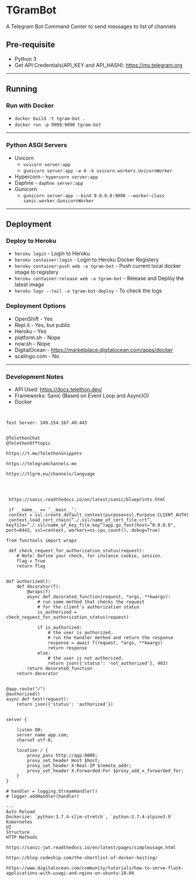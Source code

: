 TGramBot
===

A Telegram Bot Command Center to send messages to list of channels


## Pre-requisite

- Python 3
- Get API Credentials(API_KEY and API_HASH): https://my.telegram.org

---

## Running

### Run with Docker

- `docker build -t tgram-bot .`
- `docker run -p 9999:9090 tgram-bot`

---

### Python ASGI Servers

- Uvicorn 
  -  `uvicorn server:app`
  -  `gunicorn server:app -w 4 -k uvicorn.workers.UvicornWorker`
- Hypercorn - `hypercorn server:app`
- Daphne - `daphne server:app`
- Gunicorn
  - `gunicorn server:app --bind 0.0.0.0:9090 --worker-class sanic.worker.GunicornWorker`



---

## Deployment

### Deploy to Heroku

- `heroku login` - Login to Heroku
- `heroku container:login` - Login to Heroku Docker Registery
- `heroku container:push web -a tgram-bot` - Push current local docker image to registery
- `heroku container:release web -a tgram-bot` - Release and Deploy the latest image
- `heroku logs --tail -a tgram-bot-deploy` - To check the logs

### Deployment Options
- OpenShift - Yes
- Repl.it - Yes, but public
- Heroku - Yes
- platform.sh - Nope
- now.sh - Nope
- DigitalOcean - https://marketplace.digitalocean.com/apps/docker
- scalingo.com - No

---

### Development Notes

- API Used: https://docs.telethon.dev/
- Frameworks: Sanic (Based on Event Loop and AsyncIO)
- Docker

```


Test Server: 149.154.167.40:443


@TelethonChat
@TelethonOfftopic

https://t.me/TelethonSnippets

https://telegramchannels.me

https://tlgrm.eu/channels/language




 https://sanic.readthedocs.io/en/latest/sanic/blueprints.html

 if __name__ == ‘__main__’:
 context = ssl.create_default_context(purpose=ssl.Purpose.CLIENT_AUTH)
 context.load_cert_chain(“./.ssl/name_of_cert_file.crt”, keyfile=”./.ssl/name_of_key_file.key”)app.go_fast(host=”0.0.0.0", port=8443, ssl=context, workers=os.cpu_count(), debug=True)

from functools import wraps

 def check_request_for_authorization_status(request):
    # Note: Define your check, for instance cookie, session.
    flag = True
    return flag


def authorized():
    def decorator(f):
        @wraps(f)
        async def decorated_function(request, *args, **kwargs):
            # run some method that checks the request
            # for the client's authorization status
            is_authorized = check_request_for_authorization_status(request)

            if is_authorized:
                # the user is authorized.
                # run the handler method and return the response
                response = await f(request, *args, **kwargs)
                return response
            else:
                # the user is not authorized.
                return json({'status': 'not_authorized'}, 403)
        return decorated_function
    return decorator


@app.route("/")
@authorized()
async def test(request):
    return json({'status': 'authorized'})


server {

    listen 80;
    server_name app.com;
    charset utf-8;

    location / {
        proxy_pass http://app:8000;
        proxy_set_header Host $host;
        proxy_set_header X-Real-IP $remote_addr;
        proxy_set_header X-Forwarded-For $proxy_add_x_forwarded_for;
    }
}

# handler = logging.StreamHandler()
# logger.addHandler(handler)

---
Auto Reload
Dockerize: `python:3.7.4-slim-stretch`, `python:3.7.4-alpine3.9`
Kubernetes
UI
Structure
HTTP Methods

https://sanic-jwt.readthedocs.io/en/latest/pages/simpleusage.html

https://blog.codeship.com/the-shortlist-of-docker-hosting/

https://www.digitalocean.com/community/tutorials/how-to-serve-flask-applications-with-uswgi-and-nginx-on-ubuntu-18-04


```